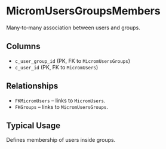 # MicromUsersGroupsMembers

Many‑to‑many association between users and groups.

## Columns
- `c_user_group_id` (PK, FK to `MicromUsersGroups`)
- `c_user_id` (PK, FK to `MicromUsers`)

## Relationships
- `FKMicromUsers` – links to `MicromUsers`.
- `FKGroups` – links to `MicromUsersGroups`.

## Typical Usage
Defines membership of users inside groups.
